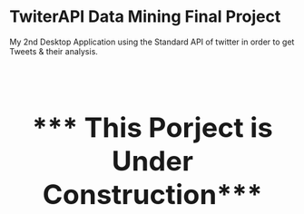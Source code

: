 # TwiterAPI Data Mining Final Project
My 2nd Desktop Application using the Standard API of twitter in order to get Tweets & their analysis.

<br><br><br><br>
<center><font size=72><b>*** This Porject is Under Construction***
